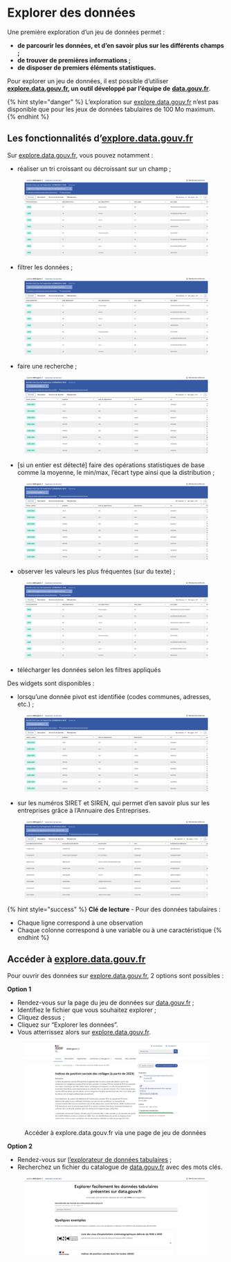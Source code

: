 # Explorer des données

Une première exploration d’un jeu de données permet :

* **de parcourir les données, et d’en savoir plus sur les différents champs ;**
* **de trouver de premières informations ;**
* **de disposer de premiers éléments statistiques.**

Pour explorer un jeu de données, il est possible d’utiliser [**explore.data.gouv.fr**](http://explore.data.gouv.fr)**, un outil développé par l’équipe de** [**data.gouv.fr**](http://data.gouv.fr).

{% hint style="danger" %}
L’exploration sur [explore.data.gouv.fr](http://explore.data.gouv.fr) n’est pas disponible que pour les jeux de données tabulaires de 100 Mo maximum.
{% endhint %}

## Les fonctionnalités d’[explore.data.gouv.fr](http://explore.data.gouv.fr)

Sur [explore.data.gouv.fr](http://explore.data.gouv.fr), vous pouvez notamment :

* réaliser un tri croissant ou décroissant sur un champ ;

<figure><img src="../../.gitbook/assets/Sep-10-2024 11-02-22.gif" alt=""><figcaption></figcaption></figure>

* filtrer les données ;

<figure><img src="../../.gitbook/assets/Sep-10-2024 11-03-55.gif" alt=""><figcaption></figcaption></figure>

* faire une recherche ;

<figure><img src="../../.gitbook/assets/Sep-10-2024 11-10-26.gif" alt=""><figcaption></figcaption></figure>

* \[si un entier est détecté] faire des opérations statistiques de base comme la moyenne, le min/max, l’écart type ainsi que la distribution ;

<figure><img src="../../.gitbook/assets/Sep-10-2024 11-12-47.gif" alt=""><figcaption></figcaption></figure>

* observer les valeurs les plus fréquentes (sur du texte) ;

<figure><img src="../../.gitbook/assets/Sep-10-2024 11-13-40.gif" alt=""><figcaption></figcaption></figure>

* télécharger les données selon les filtres appliqués

Des widgets sont disponibles :

* lorsqu’une donnée pivot est identifiée (codes communes, adresses, etc.) ;

<figure><img src="../../.gitbook/assets/Sep-10-2024 11-14-57.gif" alt=""><figcaption></figcaption></figure>

* sur les numéros SIRET et SIREN, qui permet d’en savoir plus sur les entreprises grâce à l’Annuaire des Entreprises.

<figure><img src="../../.gitbook/assets/Sep-10-2024 11-17-07.gif" alt=""><figcaption></figcaption></figure>

{% hint style="success" %}
**Clé de lecture** - Pour des données tabulaires :

* Chaque ligne correspond à une observation
* Chaque colonne correspond à une variable ou à une caractéristique
{% endhint %}

## Accéder à [explore.data.gouv.fr](http://explore.data.gouv.fr)

Pour ouvrir des données sur [explore.data.gouv.fr](http://explore.data.gouv.fr), 2 options sont possibles :

**Option 1**

* Rendez-vous sur la page du jeu de données sur [data.gouv.fr](http://data.gouv.fr) ;
* Identifiez le fichier que vous souhaitez explorer ;
* Cliquez dessus ;
* Cliquez sur “Explorer les données”.
* Vous atterrissez alors sur [explore.data.gouv.fr](http://explore.data.gouv.fr).

<figure><img src="../../.gitbook/assets/Sep-16-2024 14-21-11 (1).gif" alt=""><figcaption><p>Accéder à explore.data.gouv.fr via une page de jeu de données</p></figcaption></figure>

**Option 2**

* Rendez-vous sur [l’explorateur de données tabulaires](https://explore.data.gouv.fr/fr/tableau) ;
* Recherchez un fichier du catalogue de [data.gouv.fr](http://data.gouv.fr) avec des mots clés.

<figure><img src="../../.gitbook/assets/Sep-10-2024 11-20-26.gif" alt=""><figcaption></figcaption></figure>
